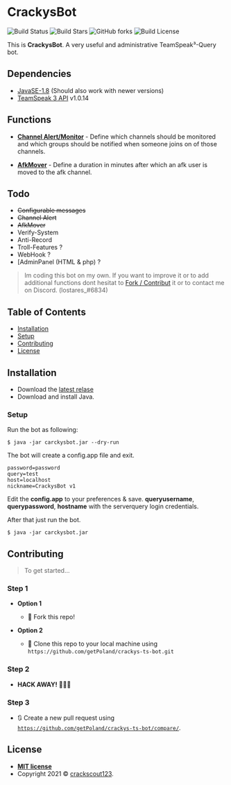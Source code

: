 

#  CrackysBot
![Build Status](https://img.shields.io/github/issues/getPoland/crackys-ts-bot.svg?style=flat-square) ![Build Stars](https://img.shields.io/github/stars/getPoland/crackys-ts-bot.svg?style=flat-square) ![GitHub forks](https://img.shields.io/github/forks/getPoland/crackys-ts-bot?style=flat-square) ![Build License](https://img.shields.io/github/license/getPoland/crackys-ts-bot.svg?style=flat-square)

This is  **CrackysBot**. A very useful and administrative TeamSpeak³-Query bot.

## Dependencies

- <a href="https://www.oracle.com/de/java/technologies/javase/javase8-archive-downloads.html">JavaSE-1.8</a> (Should also work with newer versions)
- <a href="https://github.com/TheHolyWaffle/TeamSpeak-3-Java-API">TeamSpeak 3 API</a> v1.0.14 

## Functions 
- [**Channel Alert/Monitor**](https://github.com/getPoland/crackys-ts-bot/wiki/ChannelAlert)  - Define which channels should be monitored and which groups should be notified when someone joins on of those channels.

- [**AfkMover**](https://github.com/getPoland/crackys-ts-bot/wiki/AfkMover)  - Define a duration in minutes after which an afk user is moved to the afk channel. 

## Todo

 -  ~~Configurable messages~~
 -  ~~Channel Alert~~
 -  ~~AfkMover~~
 -  Verify-System
 -  Anti-Record
 - Troll-Features ? 
 - WebHook ?
 - [AdminPanel (HTML & php) ?


> Im coding this bot on my own. If you want to improve it or to add additional functions dont hesitat to [Fork / Contribut](#contributing) it or to contact me on Discord. (lostares_#6834)

## Table of Contents 

- [Installation](#installation)
- [Setup](#setup)
- [Contributing](#contributing)
- [License](#license)

## Installation

- Download the [latest relase](https://github.com/getPoland/crackys-ts-bot/releases)
- Download and install Java.

### Setup
Run the bot as following:
```shell
$ java -jar carckysbot.jar --dry-run
```
The bot will create a config.app file and exit.
```app
password=password
query=test
host=localhost
nickname=CrackysBot v1
```
Edit the **config.app** to your preferences & save. **queryusername**, **querypassword**, **hostname** with the serverquery login credentials.

After that just run the bot.
```shell
$ java -jar carckysbot.jar 
```

## Contributing

> To get started...

### Step 1

- **Option 1**
    - 🍴 Fork this repo!

- **Option 2**
    - 👯 Clone this repo to your local machine using `https://github.com/getPoland/crackys-ts-bot.git`

### Step 2

- **HACK AWAY!** 🔨🔨🔨

### Step 3

- 🔃 Create a new pull request using <a href="https://github.com/getPoland/crackys-ts-bot/compare/" target="_blank">`https://github.com/getPoland/crackys-ts-bot/compare/`</a>.


## License

- **[MIT license](http://opensource.org/licenses/mit-license.php)**
- Copyright 2021 © <a href="https://crackscout123.de" target="_blank">crackscout123</a>.
